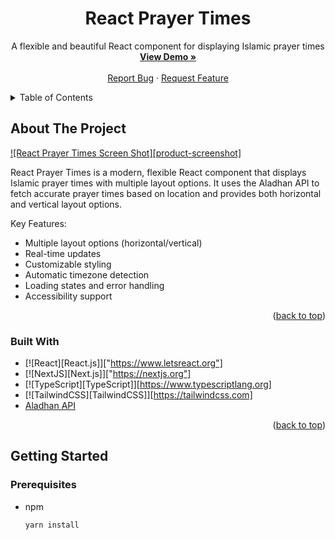 <div align="center">
  <h1>React Prayer Times</h1>
  
  <p align="center">
    A flexible and beautiful React component for displaying Islamic prayer times
    <br />
    <a href="https://islamic-prayer-times-demo-bqg3d56k7-rbytes-projects.vercel.app/"><strong>View Demo »</strong></a>
    <br />
    <br />
    <a href="https://github.com/yourusername/react-prayer-times/issues">Report Bug</a>
    ·
    <a href="https://github.com/yourusername/react-prayer-times/issues">Request Feature</a>
  </p>
</div>

<!-- TABLE OF CONTENTS -->
<details>
  <summary>Table of Contents</summary>
  <ol>
    <li>
      <a href="#about-the-project">About The Project</a>
      <ul>
        <li><a href="#built-with">Built With</a></li>
      </ul>
    </li>
    <li>
      <a href="#getting-started">Getting Started</a>
      <ul>
        <li><a href="#prerequisites">Prerequisites</a></li>
        <li><a href="#installation">Installation</a></li>
      </ul>
    </li>
    <li><a href="#usage">Usage</a></li>
    <li><a href="#props">Props</a></li>
    <li><a href="#roadmap">Roadmap</a></li>
    <li><a href="#contributing">Contributing</a></li>
    <li><a href="#license">License</a></li>
    <li><a href="#contact">Contact</a></li>
    <li><a href="#acknowledgments">Acknowledgments</a></li>
  </ol>
</details>

<!-- ABOUT THE PROJECT -->

## About The Project

[![React Prayer Times Screen Shot][product-screenshot]](/public/screenshot.png)

React Prayer Times is a modern, flexible React component that displays Islamic prayer times with multiple layout options. It uses the Aladhan API to fetch accurate prayer times based on location and provides both horizontal and vertical layout options.

Key Features:

- Multiple layout options (horizontal/vertical)
- Real-time updates
- Customizable styling
- Automatic timezone detection
- Loading states and error handling
- Accessibility support

<p align="right">(<a href="#readme-top">back to top</a>)</p>

### Built With

- [![React][React.js]]["https://www.letsreact.org"]
- [![NextJS][Next.js]]["https://nextjs.org"]
- [![TypeScript][TypeScript]][https://www.typescriptlang.org]
- [![TailwindCSS][TailwindCSS]][https://tailwindcss.com]
- [Aladhan API](https://aladhan.com/prayer-times-api)

<p align="right">(<a href="#readme-top">back to top</a>)</p>

<!-- GETTING STARTED -->

## Getting Started

### Prerequisites

- npm
  ```sh
  yarn install
  ```
